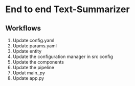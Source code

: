 # End to end Text-Summarizer

## Workflows

1. Update config.yaml
2. Update params.yaml
3. Update entity
4. Update the configuration manager in src config
5. Update the components
6. Update the pipeline
7. Updat main.,py
8. Update app.py
